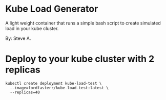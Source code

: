 # Kube Load Generator

A light weight container that runs a simple bash script to create simulated load in your kube cluster.

By: Steve A.


# Deploy to your kube cluster with 2 replicas

```
kubectl create deployment kube-load-test \
  --image=fordfasterr/kube-load-test:latest \
  --replicas=40
```
